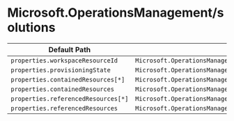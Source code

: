 # Microsoft.OperationsManagement/solutions

| Default Path | Alias |
|---|---|
| `properties.workspaceResourceId` | `Microsoft.OperationsManagement/solutions/workspaceResourceId` |
| `properties.provisioningState` | `Microsoft.OperationsManagement/solutions/provisioningState` |
| `properties.containedResources[*]` | `Microsoft.OperationsManagement/solutions/containedResources[*]` |
| `properties.containedResources` | `Microsoft.OperationsManagement/solutions/containedResources` |
| `properties.referencedResources[*]` | `Microsoft.OperationsManagement/solutions/referencedResources[*]` |
| `properties.referencedResources` | `Microsoft.OperationsManagement/solutions/referencedResources` |

